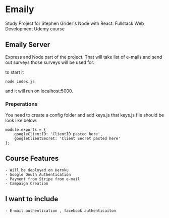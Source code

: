 # Emaily

Study Project for Stephen Grider's Node with React: Fullstack Web Development Udemy course

## Emaily Server

Express and Node part of the project. That will take list of e-mails and send out surveys
those surveys will be used for.

to start it

`node index.js`

and it will run on localhost:5000.

### Preperations

You need to create a config folder and add keys.js that keys.js file should be look like below:

```
module.exports = {
    googleClientID: 'ClientID pasted here',
    googleClientSecret: 'Client Secret pasted here'
};
```

## Course Features

    - Will be deployed on Heroku
    - Google OAuth Authentication
    - Payment from Stripe from e-mail
    - Campaign Creation

## I want to include

    - E-mail authentication , facebook authenticaiton
